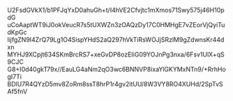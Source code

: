 U2FsdGVkX1/b1PFJqYxD0ahuGh+t/I4hVE2Cfvjtc1mXmos71Swy575j46H10pdG
uCoAaptWT9iJ0okVeucR7s5tUXWZn3zOAQzDy17C0HMHgE7vZEorVjQyiTudKpGc
lijfgZN9I4ZrQ79Lg1O4SispYHdS2aQ297hVkTiRsWOJjSRzlM9gZdwnsKr44dxn
MYHJ9XCpjt634SKmBrcRS7+xeGvDP8ozEIiG09YOJnPg3nxa/6Fsv1UlX+qS9CJC
G8+I0d40gkT79x//EauLG4aNm2qO3wc6BNNVP8ixaYlGKYMxNTn9/+RrhHogI7Ti
BDlU7R4QYzD5mv8ZoRm8ssT8hrP1r4gv2itUU/8W3VY8RO4XUHd/2SpTvSAf5fnV
